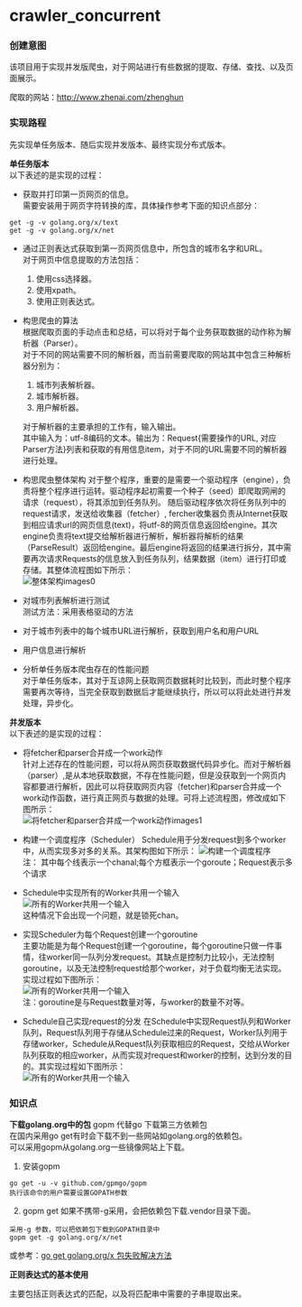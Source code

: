 # crawler_concurrent    

### 创建意图    

该项目用于实现并发版爬虫，对于网站进行有些数据的提取、存储、查找、以及页面展示。    

爬取的网站：http://www.zhenai.com/zhenghun    

### 实现路程    

先实现单任务版本、随后实现并发版本、最终实现分布式版本。 

**单任务版本**    
以下表述的是实现的过程：

* 获取并打印第一页网页的信息。  
  需要安装用于网页字符转换的库，具体操作参考下面的知识点部分：    
```
get -g -v golang.org/x/text    
get -g -v golang.org/x/net
```
* 通过正则表达式获取到第一页网页信息中，所包含的城市名字和URL。  
  对于网页中信息提取的方法包括：    
  1. 使用css选择器。    
  2. 使用xpath。    
  3. 使用正则表达式。    
  
 
* 构思爬虫的算法    
  根据爬取页面的手动点击和总结，可以将对于每个业务获取数据的动作称为解析器（Parser）。    
  对于不同的网站需要不同的解析器，而当前需要爬取的网站其中包含三种解析器分别为：    
  1. 城市列表解析器。    
  2. 城市解析器。    
  3. 用户解析器。    
  
  对于解析器的主要承担的工作有，输入输出。    
  其中输入为：utf-8编码的文本。输出为：Request{需要操作的URL, 对应Parser方法}列表和获取的有用信息item，对于不同的URL需要不同的解析器进行处理。    

* 构思爬虫整体架构
  对于整个程序，重要的是需要一个驱动程序（engine），负责将整个程序进行运转。驱动程序起初需要一个种子（seed）即爬取网闸的请求（request），将其添加到任务队列。 随后驱动程序依次将任务队列中的request请求，发送给收集器（fetcher）, fercher收集器负责从Internet获取到相应请求url的网页信息(text)，将utf-8的网页信息返回给engine。其次engine负责将text提交给解析器进行解析，解析器将解析的结果（ParseResult）返回给engine。最后engine将返回的结果进行拆分，其中需要再次请求Requests的信息放入到任务队列，结果数据（item）进行打印或存储。其整体流程图如下所示：    
  ![整体架构images0](https://github.com/Clodfisher/crawler_concurrent/raw/master/readmeimages/images0.jpg)     

* 对城市列表解析进行测试      
  测试方法：采用表格驱动的方法    

* 对于城市列表中的每个城市URL进行解析，获取到用户名和用户URL        

* 用户信息进行解析    

* 分析单任务版本爬虫存在的性能问题    
  对于单任务版本，其对于互谅网上获取网页数据耗时比较到，而此时整个程序需要再次等待，当完全获取到数据后才能继续执行，所以可以将此处进行并发处理，异步化。   

**并发版本**    
以下表述的是实现的过程：    

* 将fetcher和parser合并成一个work动作    
针对上述存在的性能问题，可以将从网页获取数据代码异步化。而对于解析器（parser）,是从本地获取数据，不存在性能问题，但是没获取到一个网页内容都要进行解析，因此可以将获取网页内容（fetcher)和parser合并成一个work动作函数，进行真正网页与数据的处理。可将上述流程图，修改成如下图所示：    
![将fetcher和parser合并成一个work动作images1](https://github.com/Clodfisher/crawler_concurrent/raw/master/readmeimages/images1.jpg)         

* 构建一个调度程序（Scheduler）
  Schedule用于分发request到多个worker中，从而实现多对多的关系。其架构图如下所示：
![构建一个调度程序](https://github.com/Clodfisher/crawler_concurrent/raw/master/readmeimages/images2.jpg)   
注： 其中每个线表示一个chanal;每个方框表示一个goroute；Request表示多个请求   

* Schedule中实现所有的Worker共用一个输入       
![所有的Worker共用一个输入](https://github.com/Clodfisher/crawler_concurrent/raw/master/readmeimages/images3.jpg)   
  这种情况下会出现一个问题，就是锁死chan。    

* 实现Scheduler为每个Request创建一个goroutine      
  主要功能是为每个Request创建一个goroutine，每个goroutine只做一件事情，往worker同一队列分发request。其缺点是控制力比较小，无法控制goroutine，以及无法控制request给那个worker，对于负载均衡无法实现。实现过程如下图所示：    
![所有的Worker共用一个输入](https://github.com/Clodfisher/crawler_concurrent/raw/master/readmeimages/images4.jpg)      
注：goroutine是与Request数量对等，与worker的数量不对等。    

* Schedule自己实现request的分发
  在Schedule中实现Request队列和Worker队列，Request队列用于存储从Schedule过来的Request，Worker队列用于存储worker，Schedule从Request队列获取相应的Request，交给从Worker队列获取的相应worker，从而实现对request和worker的控制，达到分发的目的。其实现过程如下图所示：    
![所有的Worker共用一个输入](https://github.com/Clodfisher/crawler_concurrent/raw/master/readmeimages/images4.jpg)      
   

   


### 知识点    

**下载golang.org中的包**
gopm 代替go 下载第三方依赖包    
在国内采用go get有时会下载不到一些网站如golang.org的依赖包。    
可以采用gopm从golang.org一些镜像网站上下载。    
1. 安装gopm    
```
go get -u -v github.com/gpmgo/gopm
执行该命令的用户需要设置GOPATH参数
```
2. gopm get 如果不携带-g采用，会把依赖包下载.vendor目录下面。    
```
采用-g 参数，可以把依赖包下载到GOPATH目录中 
gopm get -g golang.org/x/net   
```

或参考：[go get golang.org/x 包失败解决方法](https://blog.csdn.net/alexwoo0501/article/details/73409917)

**正则表达式的基本使用**    

主要包括正则表达式的匹配，以及将匹配串中需要的子串提取出来。

